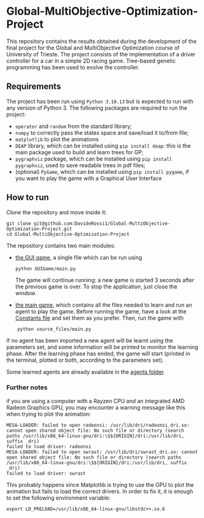 # Global-MultiObjective-Optimization-Project
This repository contains the results obtained during the development of the final project for the Global and MultiObjective Optimization course of University of Trieste. The project consists of the implementation of a driver controller for a car in a simple 2D racing game. Tree-based genetic programming has been used to evolve the controller. 

## Requirements
The project has been run using `Python 3.10.13` but is expected to run with any version of Python 3. The following packages are required to run the project:

- `operator` and `random` from the standard library;
- `numpy` to correctly pass the states space and save/load it to/from file;
- `matplotlib` to plot the animations
- `DEAP` library, which can be installed using `pip install deap`: this is the main package used to build and learn trees for GP;
- `pygraphviz` package, which can be installed using `pip install pygraphviz`, used to save readable trees in pdf files;
- (optional) `PyGame`, which can be installed using `pip install pygame`, if you want to play the game with a Graphical User Interface
  
## How to run
Clone the repository and move inside it:
```shell
git clone git@github.com:DavideRossi1/Global-MultiObjective-Optimization-Project.git
cd Global-MultiObjective-Optimization-Project
```
The repository contains two main modules:

- [the GUI game](GUIGame/), a single file which can be run using
  
    ```shell
    python GUIGame/main.py 
    ```
    
    The game will continue running: a new game is started 3 seconds after the previous game is over. To stop the application, just close the window.

- [the main game](source_files/), which contains all the files needed to learn and run an agent to play the game. Before running the game, have a look at the [Constants file](source_files/Constants.py) and set them as you prefer. Then, run the game with
```shell
    python source_files/main.py
```
If no agent has been imported a new agent will be learnt using the parameters set, and some information will be printed to monitor the learning phase.
After the learning phase has ended, the game will start (printed in the terminal, plotted or both, according to the parameters set).

Some learned agents are already available in the [agents folder](agents/).

### Further notes
if you are using a computer with a Rayzen CPU and an integrated AMD Radeon Graphics GPU, you may encounter a warning message like this when trying to plot the animation:
```shell
MESA-LOADER: failed to open radeonsi: /usr/lib/dri/radeonsi_dri.so: cannot open shared object file: No such file or directory (search paths /usr/lib/x86_64-linux-gnu/dri:\$${ORIGIN}/dri:/usr/lib/dri, suffix _dri)
failed to load driver: radeonsi
MESA-LOADER: failed to open swrast: /usr/lib/dri/swrast_dri.so: cannot open shared object file: No such file or directory (search paths /usr/lib/x86_64-linux-gnu/dri:\$${ORIGIN}/dri:/usr/lib/dri, suffix _dri)
failed to load driver: swrast
```
This probably happens since Matplotlib is trying to use the GPU to plot the animation but fails to load the correct drivers.
In order to fix it, it is enough to set the following environment variable:
```shell
export LD_PRELOAD=/usr/lib/x86_64-linux-gnu/libstdc++.so.6
```
